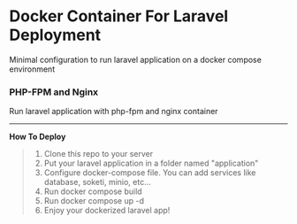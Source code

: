 # Docker Container For Laravel Deployment
Minimal configuration to run laravel application on a docker compose environment

### PHP-FPM and Nginx
Run laravel application with php-fpm and nginx container

----------
**How To Deploy**
> 1. Clone this repo to your server
> 2. Put your laravel application in a folder named "application"
> 3. Configure docker-compose file. You can add services like database, soketi, minio, etc...
> 4. Run docker compose build
> 5. Run docker compose up -d
> 6. Enjoy your dockerized laravel app!